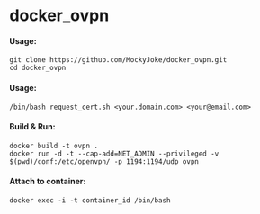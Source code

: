 # docker_ovpn

#### Usage:

    git clone https://github.com/MockyJoke/docker_ovpn.git
    cd docker_ovpn

#### Usage:

    /bin/bash request_cert.sh <your.domain.com> <your@email.com>

#### Build & Run:

    docker build -t ovpn .
    docker run -d -t --cap-add=NET_ADMIN --privileged -v $(pwd)/conf:/etc/openvpn/ -p 1194:1194/udp ovpn

#### Attach to container:

    docker exec -i -t container_id /bin/bash
